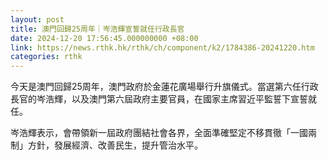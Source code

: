 ```yaml
---
layout: post
title: 澳門回歸25周年｜岑浩輝宣誓就任行政長官
date: 2024-12-20 17:56:45.000000000 +08:00
link: https://news.rthk.hk/rthk/ch/component/k2/1784386-20241220.htm
categories: rthk
---
```


今天是澳門回歸25周年，澳門政府於金蓮花廣場舉行升旗儀式。當選第六任行政長官的岑浩輝，以及澳門第六屆政府主要官員，在國家主席習近平監誓下宣誓就任。

岑浩輝表示，會帶領新一屆政府團結社會各界，全面準確堅定不移貫徹「一國兩制」方針，發展經濟、改善民生，提升管治水平。
